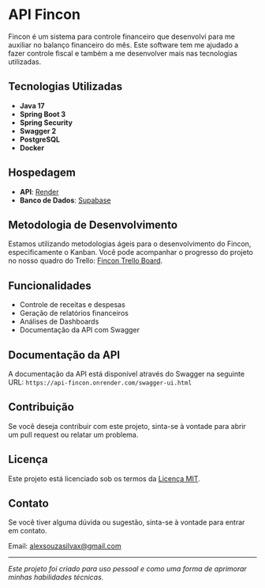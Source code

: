 # API Fincon

Fincon é um sistema para controle financeiro que desenvolvi para me auxiliar no balanço financeiro do mês. Este software tem me ajudado a fazer controle fiscal e também a me desenvolver mais nas tecnologias utilizadas.

## Tecnologias Utilizadas

- **Java 17**
- **Spring Boot 3**
- **Spring Security**
- **Swagger 2**
- **PostgreSQL**
- **Docker**

## Hospedagem

- **API**: [Render](https://api-fincon.onrender.com/)
- **Banco de Dados**: [Supabase](https://supabase.com/)

## Metodologia de Desenvolvimento

Estamos utilizando metodologias ágeis para o desenvolvimento do Fincon, especificamente o Kanban. Você pode acompanhar o progresso do projeto no nosso quadro do Trello: [Fincon Trello Board](https://trello.com/b/RUn63nJg/fincon).

## Funcionalidades

- Controle de receitas e despesas
- Geração de relatórios financeiros
- Análises de Dashboards
- Documentação da API com Swagger

## Documentação da API

A documentação da API está disponível através do Swagger na seguinte URL: `https://api-fincon.onrender.com/swagger-ui.html`

## Contribuição

Se você deseja contribuir com este projeto, sinta-se à vontade para abrir um pull request ou relatar um problema.

## Licença

Este projeto está licenciado sob os termos da [Licença MIT](LICENSE).

## Contato

Se você tiver alguma dúvida ou sugestão, sinta-se à vontade para entrar em contato.

Email: alexsouzasilvax@gmail.com

---

_Este projeto foi criado para uso pessoal e como uma forma de aprimorar minhas habilidades técnicas._
